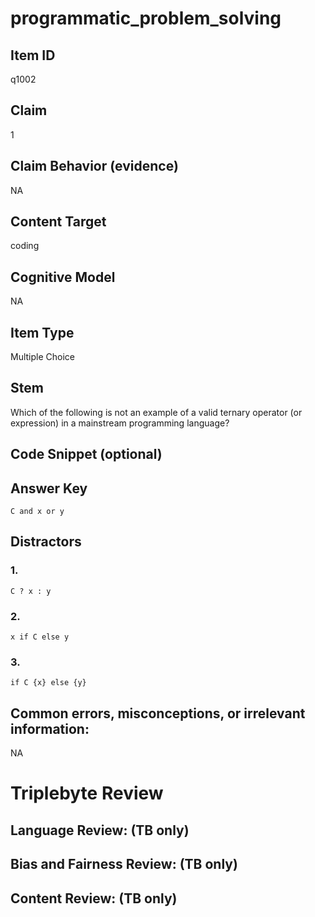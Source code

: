 # programmatic_problem_solving

## Item ID
q1002

## Claim
1

## Claim Behavior (evidence)
NA

## Content Target
coding

## Cognitive Model
NA

## Item Type
Multiple Choice

## Stem
Which of the following is not an example of a valid ternary operator (or expression) in a mainstream programming language?

## Code Snippet (optional)


## Answer Key
`C and x or y`

## Distractors

### 1.
`C ? x : y`

### 2.
`x if C else y`

### 3.
`if C {x} else {y}`

## Common errors, misconceptions, or irrelevant information:
NA

# Triplebyte Review


## Language Review: (TB only)


## Bias and Fairness Review: (TB only)


## Content Review: (TB only)

